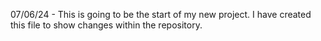 07/06/24 - This is going to be the start of my new project. I have created this file to show changes within the repository.

